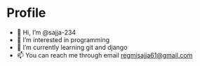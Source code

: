 # Profile
- 👋 Hi, I’m @sajja-234
- 👀 I’m interested in programming
- 🌱 I’m currently learning git and django
- 📫 You can reach me through email regmisajja61@gmail.com


<!---
sajja-234/sajja-234 is a ✨ special ✨ repository because its `README.md` (this file) appears on your GitHub profile.
You can click the Preview link to take a look at your changes.
--->
